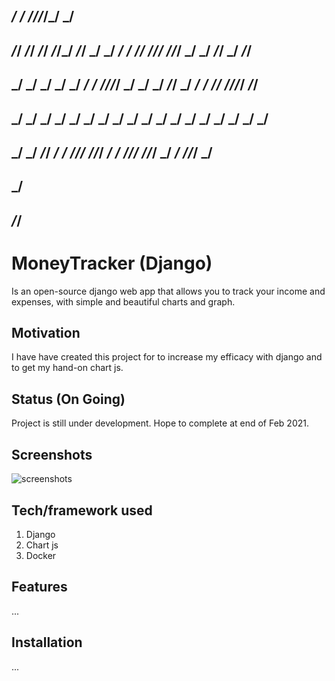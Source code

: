 ##                                                                                                                                 
##     _/      _/                                          _/_/_/_/_/                                _/                            
##    _/_/  _/_/    _/_/    _/_/_/      _/_/    _/    _/      _/      _/  _/_/    _/_/_/    _/_/_/  _/  _/      _/_/    _/  _/_/   
##   _/  _/  _/  _/    _/  _/    _/  _/_/_/_/  _/    _/      _/      _/_/      _/    _/  _/        _/_/      _/_/_/_/  _/_/        
##  _/      _/  _/    _/  _/    _/  _/        _/    _/      _/      _/        _/    _/  _/        _/  _/    _/        _/           
## _/      _/    _/_/    _/    _/    _/_/_/    _/_/_/      _/      _/          _/_/_/    _/_/_/  _/    _/    _/_/_/  _/            
##                                                _/                                                                               
##                                           _/_/                                                                                  

# MoneyTracker (Django)

Is an open-source django web app that allows you to track your income and expenses, with simple and beautiful charts and graph.

## Motivation

I have have created this project for to increase my efficacy with django and to get my hand-on chart js.

## Status (On Going)

Project is still under development. Hope to complete at end of Feb 2021.

## Screenshots

![screenshots](https://i.imgur.com/9kH3vfk.png)

## Tech/framework used

1. Django
2. Chart js
3. Docker

## Features

...

## Installation

...
